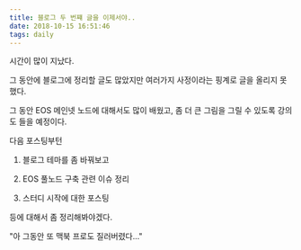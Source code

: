 ```yaml
---
title: 블로그 두 번쨰 글을 이제서야..
date: 2018-10-15 16:51:46
tags: daily
---
```

시간이 많이 지났다.

그 동안에 블로그에 정리할 글도 많았지만 여러가지 사정이라는 핑계로 글을 올리지 못했다.

그 동안 EOS 메인넷 노드에 대해서도 많이 배웠고, 좀 더 큰 그림을 그릴 수 있도록 강의도 들을 예정이다.

다음 포스팅부턴

1. 블로그 테마를 좀 바꿔보고

2. EOS 풀노드 구축 관련 이슈 정리

3. 스터디 시작에 대한 포스팅

등에 대해서 좀 정리해봐야겠다.

"아 그동안 또 맥북 프로도 질러버렸다..."